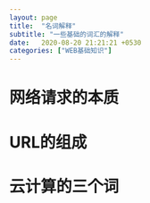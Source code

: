 ```yaml
---
layout: page
title:  "名词解释"
subtitle: "一些基础的词汇的解释"
date:   2020-08-20 21:21:21 +0530
categories: ["WEB基础知识"]
---
```



# 网络请求的本质

# URL的组成

# 云计算的三个词